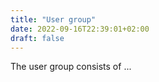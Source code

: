 ```yaml
---
title: "User group"
date: 2022-09-16T22:39:01+02:00
draft: false
---
```


The user group consists of ...
